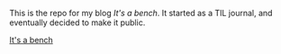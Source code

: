 This is the repo for my blog _It's a bench_.
It started as a TIL journal, and eventually decided to make it public.

[It's a bench](https://heyvaleria.github.io/)
